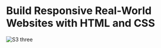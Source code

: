 # Build Responsive Real-World Websites with HTML and CSS
![S3 three](https://user-images.githubusercontent.com/90596200/177991178-c5933c2a-ed83-42e5-b6be-8e9d87bfca40.png)
